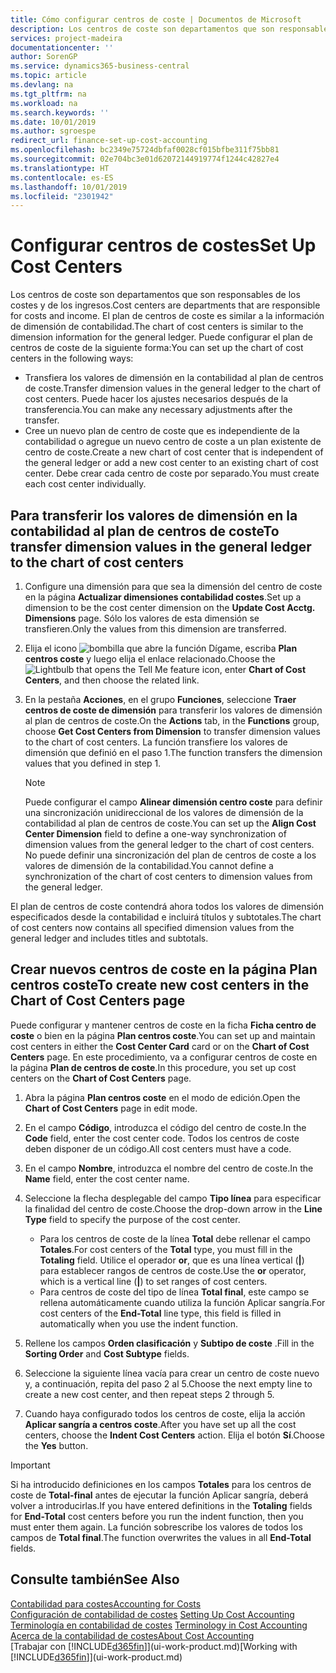 ```yaml
---
title: Cómo configurar centros de coste | Documentos de Microsoft
description: Los centros de coste son departamentos que son responsables de los costes y de los ingresos. El plan de centros de coste es similar a la información de dimensión de contabilidad.
services: project-madeira
documentationcenter: ''
author: SorenGP
ms.service: dynamics365-business-central
ms.topic: article
ms.devlang: na
ms.tgt_pltfrm: na
ms.workload: na
ms.search.keywords: ''
ms.date: 10/01/2019
ms.author: sgroespe
redirect_url: finance-set-up-cost-accounting
ms.openlocfilehash: bc2349e75724dbfaf0028cf015bfbe311f75bb81
ms.sourcegitcommit: 02e704bc3e01d62072144919774f1244c42827e4
ms.translationtype: HT
ms.contentlocale: es-ES
ms.lasthandoff: 10/01/2019
ms.locfileid: "2301942"
---
```

# <a name="set-up-cost-centers"></a><span data-ttu-id="1df4d-104">Configurar centros de costes</span><span class="sxs-lookup"><span data-stu-id="1df4d-104">Set Up Cost Centers</span></span>
<span data-ttu-id="1df4d-105">Los centros de coste son departamentos que son responsables de los costes y de los ingresos.</span><span class="sxs-lookup"><span data-stu-id="1df4d-105">Cost centers are departments that are responsible for costs and income.</span></span> <span data-ttu-id="1df4d-106">El plan de centros de coste es similar a la información de dimensión de contabilidad.</span><span class="sxs-lookup"><span data-stu-id="1df4d-106">The chart of cost centers is similar to the dimension information for the general ledger.</span></span> <span data-ttu-id="1df4d-107">Puede configurar el plan de centros de coste de la siguiente forma:</span><span class="sxs-lookup"><span data-stu-id="1df4d-107">You can set up the chart of cost centers in the following ways:</span></span>  

-   <span data-ttu-id="1df4d-108">Transfiera los valores de dimensión en la contabilidad al plan de centros de coste.</span><span class="sxs-lookup"><span data-stu-id="1df4d-108">Transfer dimension values in the general ledger to the chart of cost centers.</span></span> <span data-ttu-id="1df4d-109">Puede hacer los ajustes necesarios después de la transferencia.</span><span class="sxs-lookup"><span data-stu-id="1df4d-109">You can make any necessary adjustments after the transfer.</span></span>  
-   <span data-ttu-id="1df4d-110">Cree un nuevo plan de centro de coste que es independiente de la contabilidad o agregue un nuevo centro de coste a un plan existente de centro de coste.</span><span class="sxs-lookup"><span data-stu-id="1df4d-110">Create a new chart of cost center that is independent of the general ledger or add a new cost center to an existing chart of cost center.</span></span> <span data-ttu-id="1df4d-111">Debe crear cada centro de coste por separado.</span><span class="sxs-lookup"><span data-stu-id="1df4d-111">You must create each cost center individually.</span></span>  

## <a name="to-transfer-dimension-values-in-the-general-ledger-to-the-chart-of-cost-centers"></a><span data-ttu-id="1df4d-112">Para transferir los valores de dimensión en la contabilidad al plan de centros de coste</span><span class="sxs-lookup"><span data-stu-id="1df4d-112">To transfer dimension values in the general ledger to the chart of cost centers</span></span>  
1.  <span data-ttu-id="1df4d-113">Configure una dimensión para que sea la dimensión del centro de coste en la página **Actualizar dimensiones contabilidad costes**.</span><span class="sxs-lookup"><span data-stu-id="1df4d-113">Set up a dimension to be the cost center dimension on the **Update Cost Acctg. Dimensions** page.</span></span> <span data-ttu-id="1df4d-114">Sólo los valores de esta dimensión se transfieren.</span><span class="sxs-lookup"><span data-stu-id="1df4d-114">Only the values from this dimension are transferred.</span></span>  
2.  <span data-ttu-id="1df4d-115">Elija el icono ![bombilla que abre la función Dígame](media/ui-search/search_small.png "Dígame que desea hacer"), escriba **Plan centros coste** y luego elija el enlace relacionado.</span><span class="sxs-lookup"><span data-stu-id="1df4d-115">Choose the ![Lightbulb that opens the Tell Me feature](media/ui-search/search_small.png "Tell me what you want to do") icon, enter **Chart of Cost Centers**, and then choose the related link.</span></span>  
3.  <span data-ttu-id="1df4d-116">En la pestaña **Acciones**, en el grupo **Funciones**, seleccione **Traer centros de coste de dimensión** para transferir los valores de dimensión al plan de centros de coste.</span><span class="sxs-lookup"><span data-stu-id="1df4d-116">On the **Actions** tab, in the **Functions** group, choose **Get Cost Centers from Dimension** to transfer dimension values to the chart of cost centers.</span></span> <span data-ttu-id="1df4d-117">La función transfiere los valores de dimensión que definió en el paso 1.</span><span class="sxs-lookup"><span data-stu-id="1df4d-117">The function transfers the dimension values that you defined in step 1.</span></span>  

    > [!NOTE]  
    >  <span data-ttu-id="1df4d-118">Puede configurar el campo **Alinear dimensión centro coste** para definir una sincronización unidireccional de los valores de dimensión de la contabilidad al plan de centros de coste.</span><span class="sxs-lookup"><span data-stu-id="1df4d-118">You can set up the **Align Cost Center Dimension**  field to define a one-way synchronization of dimension values from the general ledger to the chart of cost centers.</span></span> <span data-ttu-id="1df4d-119">No puede definir una sincronización del plan de centros de coste a los valores de dimensión de la contabilidad.</span><span class="sxs-lookup"><span data-stu-id="1df4d-119">You cannot define a synchronization of the chart of cost centers to dimension values from the general ledger.</span></span>  

<span data-ttu-id="1df4d-120">El plan de centros de coste contendrá ahora todos los valores de dimensión especificados desde la contabilidad e incluirá títulos y subtotales.</span><span class="sxs-lookup"><span data-stu-id="1df4d-120">The chart of cost centers now contains all specified dimension values from the general ledger and includes titles and subtotals.</span></span>  

## <a name="to-create-new-cost-centers-in-the-chart-of-cost-centers-page"></a><span data-ttu-id="1df4d-121">Crear nuevos centros de coste en la página Plan centros coste</span><span class="sxs-lookup"><span data-stu-id="1df4d-121">To create new cost centers in the Chart of Cost Centers page</span></span>  
<span data-ttu-id="1df4d-122">Puede configurar y mantener centros de coste en la ficha **Ficha centro de coste** o bien en la página **Plan centros coste**.</span><span class="sxs-lookup"><span data-stu-id="1df4d-122">You can set up and maintain cost centers in either the **Cost Center Card** card or on the **Chart of Cost Centers** page.</span></span> <span data-ttu-id="1df4d-123">En este procedimiento, va a configurar centros de coste en la página **Plan de centros de coste**.</span><span class="sxs-lookup"><span data-stu-id="1df4d-123">In this procedure, you set up cost centers on the **Chart of Cost Centers** page.</span></span>  

1. <span data-ttu-id="1df4d-124">Abra la página **Plan centros coste** en el modo de edición.</span><span class="sxs-lookup"><span data-stu-id="1df4d-124">Open the **Chart of Cost Centers** page in edit mode.</span></span>  
2. <span data-ttu-id="1df4d-125">En el campo **Código**, introduzca el código del centro de coste.</span><span class="sxs-lookup"><span data-stu-id="1df4d-125">In the **Code** field, enter the cost center code.</span></span> <span data-ttu-id="1df4d-126">Todos los centros de coste deben disponer de un código.</span><span class="sxs-lookup"><span data-stu-id="1df4d-126">All cost centers must have a code.</span></span>  
3. <span data-ttu-id="1df4d-127">En el campo **Nombre**, introduzca el nombre del centro de coste.</span><span class="sxs-lookup"><span data-stu-id="1df4d-127">In the **Name** field, enter the cost center name.</span></span>  
4. <span data-ttu-id="1df4d-128">Seleccione la flecha desplegable del campo **Tipo línea** para especificar la finalidad del centro de coste.</span><span class="sxs-lookup"><span data-stu-id="1df4d-128">Choose the drop-down arrow in the **Line Type** field to specify the purpose of the cost center.</span></span>  

    - <span data-ttu-id="1df4d-129">Para los centros de coste de la línea **Total** debe rellenar el campo **Totales**.</span><span class="sxs-lookup"><span data-stu-id="1df4d-129">For cost centers of the **Total** type, you must fill in the **Totaling** field.</span></span> <span data-ttu-id="1df4d-130">Utilice el operador **or**, que es una línea vertical (**&#124;**) para establecer rangos de centros de coste.</span><span class="sxs-lookup"><span data-stu-id="1df4d-130">Use the **or** operator, which is a vertical line (**&#124;**) to set ranges of cost centers.</span></span>  
    - <span data-ttu-id="1df4d-131">Para centros de coste del tipo de línea **Total final**, este campo se rellena automáticamente cuando utiliza la función Aplicar sangría.</span><span class="sxs-lookup"><span data-stu-id="1df4d-131">For cost centers of the **End-Total** line type, this field is filled in automatically when you use the indent function.</span></span>  
5.  <span data-ttu-id="1df4d-132">Rellene los campos **Orden clasificación** y **Subtipo de coste** .</span><span class="sxs-lookup"><span data-stu-id="1df4d-132">Fill in the **Sorting Order** and **Cost Subtype** fields.</span></span>  
6.  <span data-ttu-id="1df4d-133">Seleccione la siguiente línea vacía para crear un centro de coste nuevo y, a continuación, repita del paso 2 al 5.</span><span class="sxs-lookup"><span data-stu-id="1df4d-133">Choose the next empty line to create a new cost center, and then repeat steps 2 through 5.</span></span>  
7.  <span data-ttu-id="1df4d-134">Cuando haya configurado todos los centros de coste, elija la acción **Aplicar sangría a centros coste**.</span><span class="sxs-lookup"><span data-stu-id="1df4d-134">After you have set up all the cost centers, choose the **Indent Cost Centers** action.</span></span> <span data-ttu-id="1df4d-135">Elija el botón **Sí**.</span><span class="sxs-lookup"><span data-stu-id="1df4d-135">Choose the **Yes** button.</span></span>  

> [!IMPORTANT]  
>  <span data-ttu-id="1df4d-136">Si ha introducido definiciones en los campos **Totales** para los centros de coste de **Total-final** antes de ejecutar la función Aplicar sangría, deberá volver a introducirlas.</span><span class="sxs-lookup"><span data-stu-id="1df4d-136">If you have entered definitions in the **Totaling** fields for **End-Total** cost centers before you run the indent function, then you must enter them again.</span></span> <span data-ttu-id="1df4d-137">La función sobrescribe los valores de todos los campos de **Total final**.</span><span class="sxs-lookup"><span data-stu-id="1df4d-137">The function overwrites the values in all **End-Total** fields.</span></span>  

## <a name="see-also"></a><span data-ttu-id="1df4d-138">Consulte también</span><span class="sxs-lookup"><span data-stu-id="1df4d-138">See Also</span></span>  
[<span data-ttu-id="1df4d-139">Contabilidad para costes</span><span class="sxs-lookup"><span data-stu-id="1df4d-139">Accounting for Costs</span></span>](finance-manage-cost-accounting.md)  
<span data-ttu-id="1df4d-140">[Configuración de contabilidad de costes](finance-set-up-cost-accounting.md) </span><span class="sxs-lookup"><span data-stu-id="1df4d-140">[Setting Up Cost Accounting](finance-set-up-cost-accounting.md) </span></span>  
<span data-ttu-id="1df4d-141">[Terminología en contabilidad de costes](finance-terminology-in-cost-accounting.md) </span><span class="sxs-lookup"><span data-stu-id="1df4d-141">[Terminology in Cost Accounting](finance-terminology-in-cost-accounting.md) </span></span>  
[<span data-ttu-id="1df4d-142">Acerca de la contabilidad de costes</span><span class="sxs-lookup"><span data-stu-id="1df4d-142">About Cost Accounting</span></span>](finance-about-cost-accounting.md)  
<span data-ttu-id="1df4d-143">[Trabajar con [!INCLUDE[d365fin](includes/d365fin_md.md)]](ui-work-product.md)</span><span class="sxs-lookup"><span data-stu-id="1df4d-143">[Working with [!INCLUDE[d365fin](includes/d365fin_md.md)]](ui-work-product.md)</span></span>
